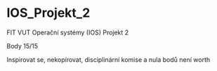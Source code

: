 # IOS_Projekt_2
FIT VUT Operační systémy (IOS) Projekt 2

Body 15/15

Inspirovat se, nekopírovat, disciplinární komise a nula bodů není worth
